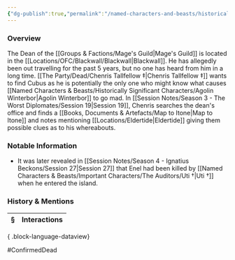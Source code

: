 ```yaml
---
{"dg-publish":true,"permalink":"/named-characters-and-beasts/historically-significant-characters/enel-cubus/","tags":["NPC"],"updated":"2025-05-30T12:01:32.625+01:00"}
---
```



### Overview
The Dean of the [[Groups & Factions/Mage's Guild\|Mage's Guild]] is located in the [[Locations/OFC/Blackwall/Blackwall\|Blackwall]]. He has allegedly been out travelling for the past 5 years, but no one has heard from him in a long time. [[The Party/Dead/Chenris Tallfellow ‡\|Chenris Tallfellow ‡]] wants to find Cubus as he is potentially the only one who might know what causes [[Named Characters & Beasts/Historically Significant  Characters/Agolin Winterbor\|Agolin Winterbor]] to go mad. In [[Session Notes/Season 3 - The Worst Diplomates/Session 19\|Session 19]], Chenris searches the dean's office and finds a [[Books, Documents & Artefacts/Map to Itone\|Map to Itone]] and notes mentioning [[Locations/Eldertide\|Eldertide]] giving them possible clues as to his whereabouts. 

### Notable Information
- It was later revealed in [[Session Notes/Season 4 - Ignatius Beckons/Session 27\|Session 27]] that Enel had been killed by [[Named Characters & Beasts/Important Characters/The Auditors/Uti †\|Uti †]] when he entered the island. 

### History & Mentions
| § | Interactions |
| - | ------------ |

{ .block-language-dataview}

#ConfirmedDead
